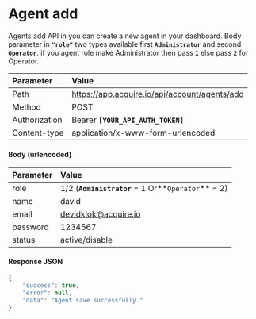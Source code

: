# Agent add

Agents add API in you can create a new agent in your dashboard. Body parameter in **`"role"`** two types available first **`Administrator`** and second **`Operator`**. if you agent role make Administrator then pass **`1`** else pass **`2`** for Operator.

| Parameter | Value |
| :--- | :--- |
| Path | https://app.acquire.io/api/account/agents/add |
| Method | POST |
| Authorization | Bearer **`[YOUR_API_AUTH_TOKEN]`** |
| Content-type | application/x-www-form-urlencoded |

#### **Body \(urlencoded\)**

| Parameter | Value |
| :--- | :--- |
| role | 1/2 \(**`Administrator`** = 1 Or**`Operator`** = 2\) |
| name | david |
| email | devidklok@acquire.io |
| password | 1234567 |
| status | active/disable |

#### Response JSON

```javascript
{
    "success": true,
    "error": null,
    "data": "Agent save successfully."
}
```

